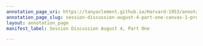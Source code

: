 ```yaml
---
annotation_page_uri: https://tanyaclement.github.io/Harvard-1953/annotations/session-discussion-august-4-part-one-canvas-1-program.json
annotation_page_slug: session-discussion-august-4-part-one-canvas-1-program
layout: annotation_page
manifest_label: Session Discussion August 4, Part One

---
```

